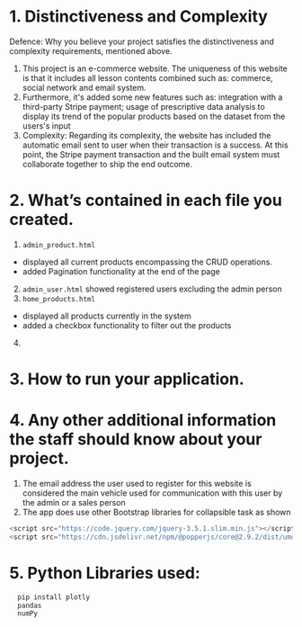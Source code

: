 # 1. Distinctiveness and Complexity
Defence: Why you believe your project satisfies the distinctiveness and complexity requirements, mentioned above.
1. This project is an e-commerce website. The uniqueness of this website is that it includes all lesson contents combined such as: commerce, social network and email system.
2. Furthermore, it's added some new features such as: integration with a third-party Stripe payment; usage of prescriptive data analysis to display its trend of the popular products based on the dataset from the users's input
3. Complexity: Regarding its complexity, the website has included the automatic email sent to user when their transaction is a success. At this point, the Stripe payment transaction and the built email system must collaborate together to ship the end outcome.
   
# 2. What’s contained in each file you created.

1. `admin_product.html` 
  - displayed all current products encompassing the CRUD operations. 
  - added Pagination functionality at the end of the page
2. `admin_user.html` showed registered users excluding the admin person
3. `home_products.html` 
  - displayed all products currently in the system
  - added a checkbox functionality to filter out the products
4. 
# 3. How to run your application.
# 4. Any other additional information the staff should know about your project. 
1.  The email address the user used to register for this website is considered the main vehicle used for communication with this user by the admin or a sales person
2.  The app does use other Bootstrap libraries for collapsible task as shown
  ```js
  <script src="https://code.jquery.com/jquery-3.5.1.slim.min.js"></script>
  <script src="https://cdn.jsdelivr.net/npm/@popperjs/core@2.9.2/dist/umd/popper.min.js"></script>
  
  ```

   
# 5. Python Libraries used:

 ```python
   pip install plotly
   pandas
   numPy
```
